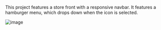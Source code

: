 This project features a store front with a responsive navbar. It features a hamburger menu, which drops down when the icon is selected.



![image](https://github.com/maogaja/Responsive-navbar/assets/121969650/cc2b66c2-504c-4bec-97e2-214657fba92e)
